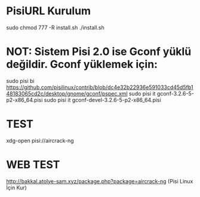 # PisiURL Kurulum
sudo chmod 777 -R install.sh 
./install.sh

# NOT: Sistem Pisi 2.0 ise Gconf yüklü değildir. Gconf yüklemek için:

sudo pisi bi https://github.com/pisilinux/contrib/blob/dc4e32b22936e591033cd45d5fb148183065cd2c/desktop/gnome/gconf/pspec.xml
sudo pisi it gconf-3.2.6-5-p2-x86_64.pisi
sudo pisi it gconf-devel-3.2.6-5-p2-x86_64.pisi

# TEST
xdg-open pisi://aircrack-ng

# WEB TEST
http://bakkal.atolye-sam.xyz/package.php?package=aircrack-ng (Pisi Linux İçin Kur)
